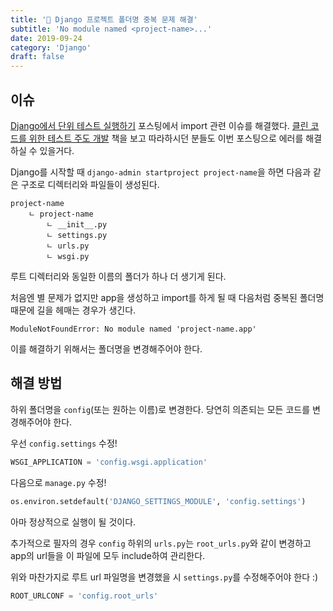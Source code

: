 ```yaml
---
title: '🔫 Django 프로젝트 폴더명 중복 문제 해결'
subtitle: 'No module named <project-name>...'
date: 2019-09-24
category: 'Django'
draft: false
---
```


## 이슈

[Django에서 단위 테스트 실행하기](http://ugaemi.com/2019-08-29-tdd-01/) 포스팅에서 import 관련 이슈를 해결했다.
[클린 코드를 위한 테스트 주도 개발](https://book.naver.com/bookdb/book_detail.nhn?bid=8819504) 책을 보고 따라하시던 분들도 이번 포스팅으로 에러를 해결하실 수 있을거다.

Django를 시작할 때 `django-admin startproject project-name`을 하면 다음과 같은 구조로 디렉터리와 파일들이 생성된다.

```shell
project-name
    ㄴ project-name
        ㄴ __init__.py
        ㄴ settings.py
        ㄴ urls.py
        ㄴ wsgi.py
```

루트 디렉터리와 동일한 이름의 폴더가 하나 더 생기게 된다.

처음엔 별 문제가 없지만 app을 생성하고 import를 하게 될 때 다음처럼 중복된 폴더명 때문에 길을 헤매는 경우가 생긴다.

```shell
ModuleNotFoundError: No module named 'project-name.app'
```

이를 해결하기 위해서는 폴더명을 변경해주어야 한다.

## 해결 방법

하위 폴더명을 `config`(또는 원하는 이름)로 변경한다. 당연히 의존되는 모든 코드를 변경해주어야 한다.

우선 `config.settings` 수정!

```python
WSGI_APPLICATION = 'config.wsgi.application'
```

다음으로 `manage.py` 수정!

```python
os.environ.setdefault('DJANGO_SETTINGS_MODULE', 'config.settings')
```

아마 정상적으로 실행이 될 것이다.

추가적으로 필자의 경우 `config` 하위의 `urls.py`는 `root_urls.py`와 같이 변경하고 app의 url들을 이 파일에 모두 include하여 관리한다.

위와 마찬가지로 루트 url 파일명을 변경했을 시 `settings.py`를 수정해주어야 한다 :)

```python
ROOT_URLCONF = 'config.root_urls'
```
